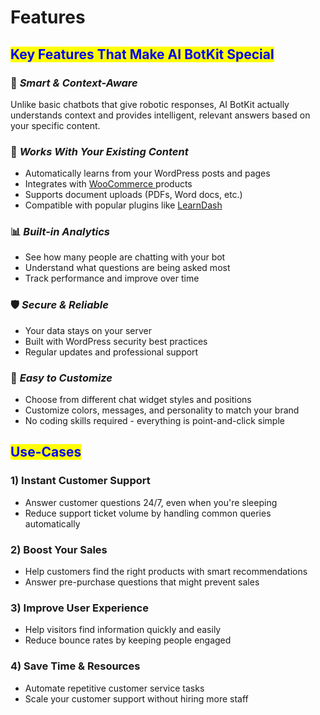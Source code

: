 # Features

## <mark style="color:blue;">Key Features That Make AI BotKit Special</mark>

### 🚀 _**Smart & Context-Aware**_

Unlike basic chatbots that give robotic responses, AI BotKit actually understands context and provides intelligent, relevant answers based on your specific content.

### 🔗 _**Works With Your Existing Content**_

* Automatically learns from your WordPress posts and pages
* Integrates with [WooCommerce ](https://woocommerce.com/)products
* Supports document uploads (PDFs, Word docs, etc.)
* Compatible with popular plugins like [LearnDash](https://www.learndash.com/)

### 📊 _**Built-in Analytics**_

* See how many people are chatting with your bot
* Understand what questions are being asked most
* Track performance and improve over time

### 🛡️ _**Secure & Reliable**_

* Your data stays on your server
* Built with WordPress security best practices
* Regular updates and professional support

### 🎨 _**Easy to Customize**_

* Choose from different chat widget styles and positions
* Customize colors, messages, and personality to match your brand
* No coding skills required - everything is point-and-click simple



## &#x20;<mark style="color:blue;">Use-Cases</mark>

### 1) **Instant Customer Support**

* Answer customer questions 24/7, even when you're sleeping
* Reduce support ticket volume by handling common queries automatically

### 2) **Boost Your Sales**

* Help customers find the right products with smart recommendations
* Answer pre-purchase questions that might prevent sales

### 3) **Improve User Experience**

* Help visitors find information quickly and easily
* Reduce bounce rates by keeping people engaged

### 4) **Save Time & Resources**

* Automate repetitive customer service tasks
* Scale your customer support without hiring more staff

